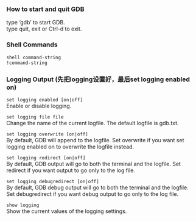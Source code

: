 ### How to start and quit GDB
type ‘gdb’ to start GDB.  
type quit, exit or Ctrl-d to exit.

### Shell Commands
`shell command-string`  
`!command-string`

### Logging Output (先把logging设置好，最后set logging enabled on)
`set logging enabled [on|off]`  
Enable or disable logging.

`set logging file file`  
Change the name of the current logfile. The default logfile is gdb.txt.

`set logging overwrite [on|off]`  
By default, GDB will append to the logfile. Set overwrite if you want set logging enabled on to overwrite the logfile instead.

`set logging redirect [on|off]`  
By default, GDB output will go to both the terminal and the logfile. Set redirect if you want output to go only to the log file.

`set logging debugredirect [on|off]`  
By default, GDB debug output will go to both the terminal and the logfile. Set debugredirect if you want debug output to go only to the log file.

`show logging`  
Show the current values of the logging settings.

